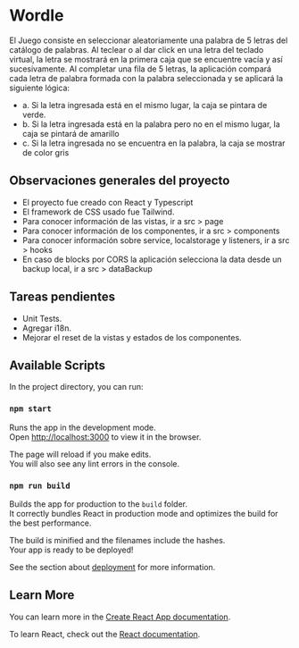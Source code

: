 # Wordle
El Juego consiste en seleccionar aleatoriamente una palabra de 5 letras del catálogo de palabras. Al teclear o al dar click en una letra del teclado virtual, la letra se mostrará en la
primera caja que se encuentre vacía y así sucesivamente. Al completar una fila de 5 letras, la aplicación compará cada letra de palabra formada con la palabra seleccionada y se aplicará la siguiente lógica:
- a. Si la letra ingresada está en el mismo lugar, la caja se pintara de verde.
- b. Si la letra ingresada está en la palabra pero no en el mismo lugar, la caja se pintará de amarillo
- c. Si la letra ingresada no se encuentra en la palabra, la caja se mostrar de color gris

## Observaciones generales del proyecto
- El proyecto fue creado con React y Typescript
- El framework de CSS usado fue Tailwind.
- Para conocer información de las vistas, ir a src > page
- Para conocer información de los componentes, ir a src > components
- Para conocer información sobre service, localstorage y listeners, ir a src > hooks
- En caso de blocks por CORS la aplicación selecciona la data desde un backup local, ir a src > dataBackup

## Tareas pendientes
- Unit Tests.
- Agregar i18n.
- Mejorar el reset de la vistas y estados de los componentes.

## Available Scripts
In the project directory, you can run:

### `npm start`

Runs the app in the development mode.\
Open [http://localhost:3000](http://localhost:3000) to view it in the browser.

The page will reload if you make edits.\
You will also see any lint errors in the console.

### `npm run build`

Builds the app for production to the `build` folder.\
It correctly bundles React in production mode and optimizes the build for the best performance.

The build is minified and the filenames include the hashes.\
Your app is ready to be deployed!

See the section about [deployment](https://facebook.github.io/create-react-app/docs/deployment) for more information.

## Learn More

You can learn more in the [Create React App documentation](https://facebook.github.io/create-react-app/docs/getting-started).

To learn React, check out the [React documentation](https://reactjs.org/).
